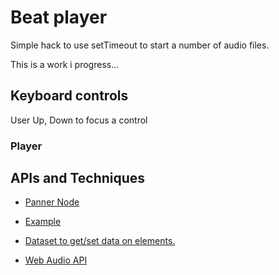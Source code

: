 # Beat player

Simple hack to use setTimeout to start a number of audio files.

This is a work i progress...

## Keyboard controls

User Up, Down to focus a control

### Player



## APIs and Techniques

* [Panner Node](https://developer.mozilla.org/en-US/docs/Web/API/PannerNode)
* [Example](http://mdn.github.io/panner-node/)

* [Dataset to get/set data on elements.](https://developer.mozilla.org/en-US/docs/Web/API/HTMLElement/dataset)

* [Web Audio API](http://webaudio.github.io/web-audio-api/)
